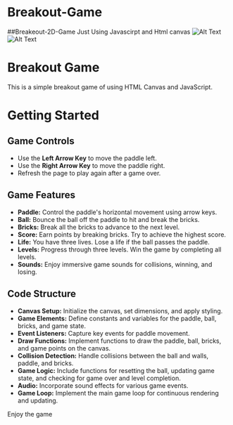 # Breakout-Game

##Breakeout-2D-Game 
Just Using Javascirpt and Html canvas
![Alt Text](relative/path/to/screenshot1.png)
![Alt Text](relative/path/to/screenshot1.png)
# Breakout Game

This is a simple breakout game of using HTML Canvas and JavaScript. 

# Getting Started

## Game Controls

- Use the **Left Arrow Key** to move the paddle left.
- Use the **Right Arrow Key** to move the paddle right.
- Refresh the page to play again after a game over.

## Game Features

- **Paddle:** Control the paddle's horizontal movement using arrow keys.
- **Ball:** Bounce the ball off the paddle to hit and break the bricks.
- **Bricks:** Break all the bricks to advance to the next level.
- **Score:** Earn points by breaking bricks. Try to achieve the highest score.
- **Life:** You have three lives. Lose a life if the ball passes the paddle.
- **Levels:** Progress through three levels. Win the game by completing all levels.
- **Sounds:** Enjoy immersive game sounds for collisions, winning, and losing.

## Code Structure

- **Canvas Setup:** Initialize the canvas, set dimensions, and apply styling.
- **Game Elements:** Define constants and variables for the paddle, ball, bricks, and game state.
- **Event Listeners:** Capture key events for paddle movement.
- **Draw Functions:** Implement functions to draw the paddle, ball, bricks, and game points on the canvas.
- **Collision Detection:** Handle collisions between the ball and walls, paddle, and bricks.
- **Game Logic:** Include functions for resetting the ball, updating game state, and checking for game over and level completion.
- **Audio:** Incorporate sound effects for various game events.
- **Game Loop:** Implement the main game loop for continuous rendering and updating.



Enjoy the game 
